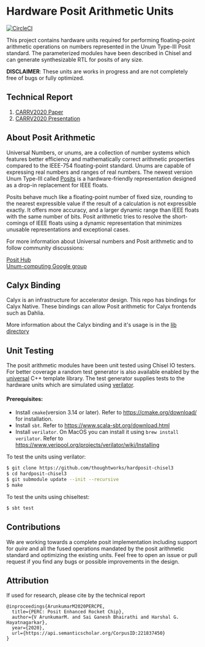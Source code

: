 # Hardware Posit Arithmetic Units
[![CircleCI](https://circleci.com/gh/thoughtworks/hardposit-chisel3.svg?style=svg)](https://circleci.com/gh/thoughtworks/hardposit-chisel3)

This project contains hardware units required for performing floating-point arithmetic operations on numbers represented in the Unum Type-III Posit standard. The parameterized modules have been described in Chisel and can generate synthesizable RTL for posits of any size.

**DISCLAIMER**: 
These units are works in progress and are not completely free of bugs or fully optimized.

## Technical Report

1. [CARRV2020 Paper](https://carrv.github.io/2020/papers/CARRV2020_paper_5_MV.pdf)
2. [CARRV2020 Presentation](https://carrv.github.io/2020/videos/CARRV_5_MV.html)

## About Posit Arithmetic
Universal Numbers, or unums, are a collection of number systems which features better efficiency and mathematically correct arithmetic properties compared to the IEEE-754 floating-point standard. Unums are capable of expressing real numbers and ranges of real numbers. The newest version Unum Type-III called [Posits] is a hardware-friendly representation designed as a drop-in replacement for IEEE floats.

Posits behave much like a floating-point number of fixed size, rounding to the nearest expressible value if the result of a calculation is not expressible exactly. It offers more accuracy, and a larger dynamic range than IEEE floats with the same number of bits. Posit arithmetic tries to resolve the short-comings of IEEE floats using a dynamic representation that minimizes unusable representations and exceptional cases.

For more information about Universal numbers and Posit arithmetic and to follow community discussions:

[Posit Hub] \
[Unum-computing Google group]

## Calyx Binding

Calyx is an infrastructure for accelerator design. This repo has bindings for Calyx Native. These bindings can allow Posit arithmetic for Calyx frontends such as Dahlia.

More information about the Calyx binding and it's usage is in the [lib directory](./lib/README.md)

## Unit Testing

The posit arithmetic modules have been unit tested using Chisel IO testers. For better coverage a random test generator is also available enabled by the [universal] C++ template library. The test generator supplies tests to the hardware units which are simulated using [verilator]. 

#### Prerequisites:

- Install ```cmake```(version 3.14 or later). Refer to https://cmake.org/download/ for installation.
- Install ```sbt```. Refer to https://www.scala-sbt.org/download.html
- Install ```verilator```. On MacOS you can install it using ```brew install verilator```. Refer to https://www.veripool.org/projects/verilator/wiki/Installing


To test the units using verilator:
```sh
$ git clone https://github.com/thoughtworks/hardposit-chisel3
$ cd hardposit-chisel3
$ git submodule update --init --recursive
$ make
```

To test the units using chiseltest:

```sh
$ sbt test
```

##  Contributions
We are working towards a complete posit implementation including support for *quire* and all the fused operations mandated by the posit arithmetic standard and optimizing the existing units. Feel free to open an issue or pull request if you find any bugs or possible improvements in the design.

[Posit Hub]: <https://posithub.org/>
[Posits]: <https://posithub.org/docs/Posits4.pdf>
[Unum-computing Google group]: <https://groups.google.com/forum/#!forum/unum-computing>
[universal]: <https://github.com/stillwater-sc/universal>
[cmake]: <https://cmake.org/>
[verilator]: <https://www.veripool.org/wiki/verilator>

## Attribution

If used for research, please cite by the technical report

```
@inproceedings{ArunkumarM2020PERCPE,
  title={PERC: Posit Enhanced Rocket Chip},
  author={V ArunkumarM. and Sai Ganesh Bhairathi and Harshal G. Hayatnagarkar},
  year={2020},
  url={https://api.semanticscholar.org/CorpusID:221837450}
}
```
